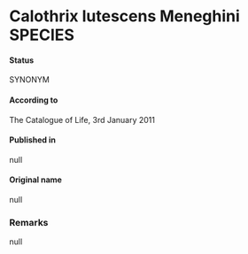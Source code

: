 # Calothrix lutescens Meneghini SPECIES

#### Status
SYNONYM

#### According to
The Catalogue of Life, 3rd January 2011

#### Published in
null

#### Original name
null

### Remarks
null